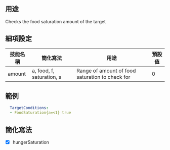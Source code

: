 ## 用途
Checks the food saturation amount of the target


## 細項設定

| 技能名稱 | 簡化寫法| 用途 | 預設值 |
|-----------|-----------|----------------------------------------------------------------------|---------|
| amount| a, food, f, saturation, s | Range of amount of food saturation to check for  | 0   |


## 範例
```yaml
  TargetConditions:
  - FoodSaturation{a=<1} true
```

## 簡化寫法
- [x] hungerSaturation